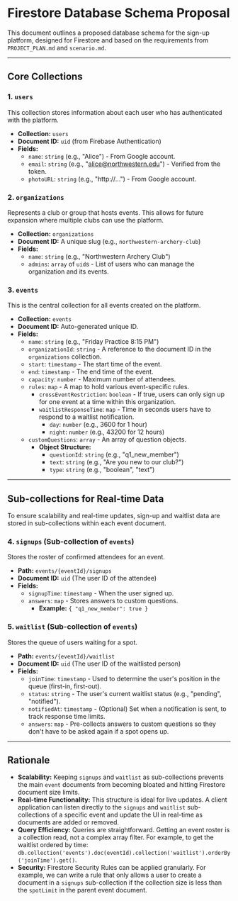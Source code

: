 # Firestore Database Schema Proposal

This document outlines a proposed database schema for the sign-up platform, designed for Firestore and based on the requirements from `PROJECT_PLAN.md` and `scenario.md`.

---

## Core Collections

### 1. `users`

This collection stores information about each user who has authenticated with the platform.

- **Collection:** `users`
- **Document ID:** `uid` (from Firebase Authentication)
- **Fields:**
  - `name`: `string` (e.g., "Alice") - From Google account.
  - `email`: `string` (e.g., "alice@northwestern.edu") - Verified from the token.
  - `photoURL`: `string` (e.g., "http://...") - From Google account.

### 2. `organizations`

Represents a club or group that hosts events. This allows for future expansion where multiple clubs can use the platform.

- **Collection:** `organizations`
- **Document ID:** A unique slug (e.g., `northwestern-archery-club`)
- **Fields:**
  - `name`: `string` (e.g., "Northwestern Archery Club")
  - `admins`: `array` of `uid`s - List of users who can manage the organization and its events.

### 3. `events`

This is the central collection for all events created on the platform.

- **Collection:** `events`
- **Document ID:** Auto-generated unique ID.
- **Fields:**
  - `name`: `string` (e.g., "Friday Practice 8:15 PM")
  - `organizationId`: `string` - A reference to the document ID in the `organizations` collection.
  - `start`: `timestamp` - The start time of the event.
  - `end`: `timestamp` - The end time of the event.
  - `capacity`: `number` - Maximum number of attendees.
  - `rules`: `map` - A map to hold various event-specific rules.
    - `crossEventRestriction`: `boolean` - If true, users can only sign up for one event at a time within this organization.
    - `waitlistResponseTime`: `map` - Time in seconds users have to respond to a waitlist notification.
      - `day`: `number` (e.g., 3600 for 1 hour)
      - `night`: `number` (e.g., 43200 for 12 hours)
  - `customQuestions`: `array` - An array of question objects.
    - **Object Structure:**
      - `questionId`: `string` (e.g., "q1_new_member")
      - `text`: `string` (e.g., "Are you new to our club?")
      - `type`: `string` (e.g., "boolean", "text")

---

## Sub-collections for Real-time Data

To ensure scalability and real-time updates, sign-up and waitlist data are stored in sub-collections within each event document.

### 4. `signups` (Sub-collection of `events`)

Stores the roster of confirmed attendees for an event.

- **Path:** `events/{eventId}/signups`
- **Document ID:** `uid` (The user ID of the attendee)
- **Fields:**
  - `signupTime`: `timestamp` - When the user signed up.
  - `answers`: `map` - Stores answers to custom questions.
    - **Example:** `{ "q1_new_member": true }`

### 5. `waitlist` (Sub-collection of `events`)

Stores the queue of users waiting for a spot.

- **Path:** `events/{eventId}/waitlist`
- **Document ID:** `uid` (The user ID of the waitlisted person)
- **Fields:**
  - `joinTime`: `timestamp` - Used to determine the user's position in the queue (first-in, first-out).
  - `status`: `string` - The user's current waitlist status (e.g., "pending", "notified").
  - `notifiedAt`: `timestamp` - (Optional) Set when a notification is sent, to track response time limits.
  - `answers`: `map` - Pre-collects answers to custom questions so they don't have to be asked again if a spot opens up.

---

## Rationale

- **Scalability:** Keeping `signups` and `waitlist` as sub-collections prevents the main `event` documents from becoming bloated and hitting Firestore document size limits.
- **Real-time Functionality:** This structure is ideal for live updates. A client application can listen directly to the `signups` and `waitlist` sub-collections of a specific event and update the UI in real-time as documents are added or removed.
- **Query Efficiency:** Queries are straightforward. Getting an event roster is a collection read, not a complex array filter. For example, to get the waitlist ordered by time: `db.collection('events').doc(eventId).collection('waitlist').orderBy('joinTime').get()`.
- **Security:** Firestore Security Rules can be applied granularly. For example, we can write a rule that only allows a user to create a document in a `signups` sub-collection if the collection size is less than the `spotLimit` in the parent event document.
